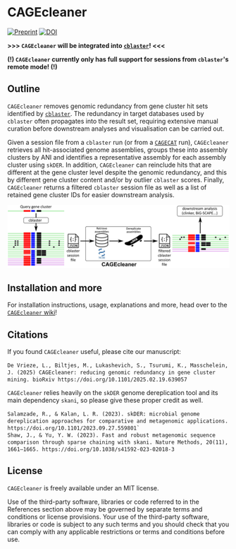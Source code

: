 # CAGEcleaner

[![Preprint](https://img.shields.io/badge/Manuscript-bioRxiv-darkblue?style=flat-square&maxAge=2678400)](https://doi.org/10.1101/2025.02.19.639057)
[![DOI](https://zenodo.org/badge/904110273.svg)](https://doi.org/10.5281/zenodo.14726119)

**>>> `CAGEcleaner` will be integrated into [`cblaster`](https://github.com/gamcil/cblaster)! <<<**

**(!) `CAGEcleaner` currently only has full support for sessions from `cblaster`'s remote mode! (!)**

## Outline

`CAGEcleaner` removes genomic redundancy from gene cluster hit sets identified by [`cblaster`](https://github.com/gamcil/cblaster). The redundancy in target databases used by `cblaster` often propagates into the result set, requiring extensive manual curation before downstream analyses and visualisation can be carried out.

Given a session file from a `cblaster` run (or from a [`CAGECAT`](https://cagecat.bioinformatics.nl/) run), `CAGEcleaner` retrieves all hit-associated genome assemblies, groups these into assembly clusters by ANI and identifies a representative assembly for each assembly cluster using `skDER`. In addition, `CAGEcleaner` can reinclude hits that are different at the gene cluster level despite the genomic redundancy, and this by different gene cluster content and/or by outlier `cblaster` scores. Finally, `CAGEcleaner` returns a filtered `cblaster` session file as well as a list of retained gene cluster IDs for easier downstream analysis.

![workflow](workflow.png)

## Installation and more
For installation instructions, usage, explanations and more, head over to the [`CAGEcleaner` wiki](https://github.com/LucoDevro/CAGEcleaner/wiki)!

## Citations
If you found `CAGEcleaner` useful, please cite our manuscript:

```
De Vrieze, L., Biltjes, M., Lukashevich, S., Tsurumi, K., Masschelein, J. (2025) CAGEcleaner: reducing genomic redundancy in gene cluster mining. bioRxiv https://doi.org/10.1101/2025.02.19.639057
```

`CAGEcleaner` relies heavily on the `skDER` genome dereplication tool and its main dependency `skani`, so please give these proper credit as well.

```
Salamzade, R., & Kalan, L. R. (2023). skDER: microbial genome dereplication approaches for comparative and metagenomic applications. https://doi.org/10.1101/2023.09.27.559801`
Shaw, J., & Yu, Y. W. (2023). Fast and robust metagenomic sequence comparison through sparse chaining with skani. Nature Methods, 20(11), 1661–1665. https://doi.org/10.1038/s41592-023-02018-3
```

## License

`CAGEcleaner` is freely available under an MIT license.

Use of the third-party software, libraries or code referred to in the References section above may be governed by separate terms and conditions or license provisions. Your use of the third-party software, libraries or code is subject to any such terms and you should check that you can comply with any applicable restrictions or terms and conditions before use.
